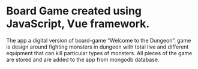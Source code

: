 # Board Game created using JavaScript, Vue framework.

The app a digital version of board-game “Welcome to the Dungeon”. game is design around fighting monsters in dungeon with total live and different equipment that can kill particular types of monsters. 
All pieces of the game are stored and are added to the app from mongodb database.
